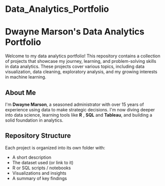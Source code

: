 # Data_Analytics_Portfolio
#  Dwayne Marson's Data Analytics Portfolio

Welcome to my data analytics portfolio! This repository contains a collection of projects that showcase my journey, learning, and problem-solving skills in data analytics. These projects cover various topics, including data visualization, data cleaning, exploratory analysis, and my growing interests in machine learning.

##  About Me

I'm **Dwayne Marson**, a seasoned administrator with over 15 years of experience using data to make strategic decisions. I'm now diving deeper into data science, learning tools like **R** , **SQL** and **Tableau**, and building a solid foundation in analytics.

## Repository Structure

Each project is organized into its own folder with:
- A short description
- The dataset used (or link to it)
- R or SQL scripts / notebooks
- Visualizations and insights
- A summary of key findings


